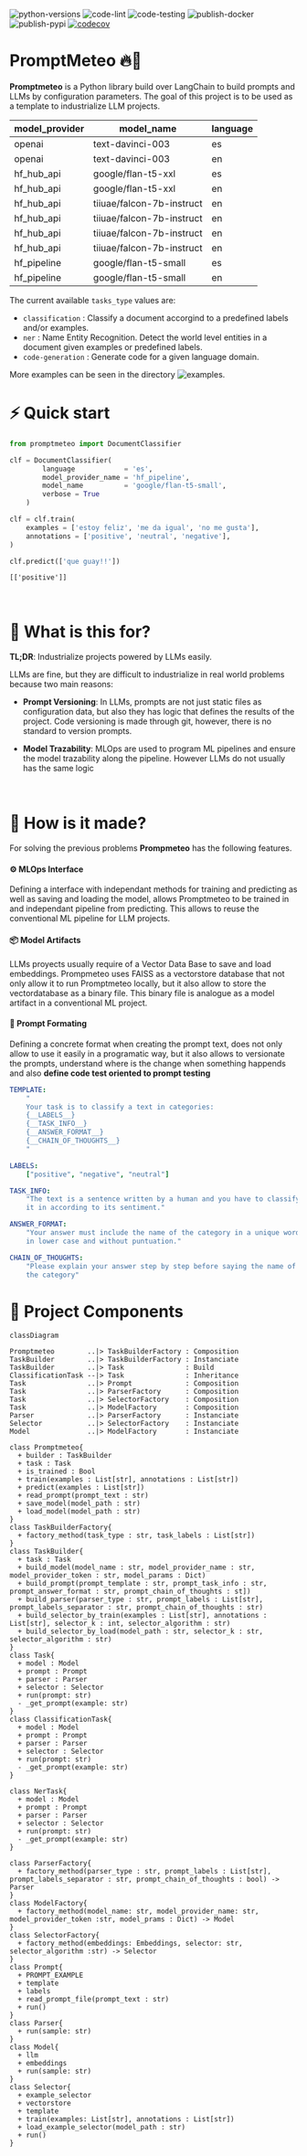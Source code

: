 ![python-versions](https://img.shields.io/badge/python-3.8%20%7C%203.9%20%7C%203.10%20%7C%203.11-blue)
![code-lint](https://github.com/DelgadoPanadero/PromptMeteo/actions/workflows/code_lint.yml/badge.svg)
![code-testing](https://github.com/DelgadoPanadero/PromptMeteo/actions/workflows/code_testing.yml/badge.svg)
![publish-docker](https://github.com/DelgadoPanadero/PromptMeteo/actions/workflows/publish_docker.yml/badge.svg)
![publish-pypi](https://github.com/DelgadoPanadero/PromptMeteo/actions/workflows/publish_package.yml/badge.svg)
[![codecov](https://codecov.io/gh/DelgadoPanadero/PromptMeteo/branch/main/graph/badge.svg?token=KFJS6BGFH8)](https://codecov.io/gh/DelgadoPanadero/PromptMeteo)

# PromptMeteo 🔥🧔

**Promptmeteo** is a Python library build over LangChain to build prompts and LLMs by configuration parameters. The goal of this project is to be used as a template to industrialize LLM projects.


| model_provider |       model_name          | language |   
|      ---       |           ---	         |    ---   |
|     openai     |     text-davinci-003      |    es    |
|     openai     |     text-davinci-003      |    en    |
|   hf_hub_api   |    google/flan-t5-xxl     |    es    |
|   hf_hub_api   |    google/flan-t5-xxl     |    en    |
|   hf_hub_api   | tiiuae/falcon-7b-instruct |    en    |
|   hf_hub_api   | tiiuae/falcon-7b-instruct |    en    |
|   hf_hub_api   | tiiuae/falcon-7b-instruct |    en    |
|   hf_hub_api   | tiiuae/falcon-7b-instruct |    en    |
|  hf_pipeline   |   google/flan-t5-small    |    es    |
|  hf_pipeline   |   google/flan-t5-small    |    en    |


The current available `tasks_type` values are:

 * `classification` : Classify a document accorgind to a predefined labels and/or examples. 
 * `ner` : Name Entity Recognition. Detect the world level entities in a document given examples or predefined labels.
 * `code-generation` : Generate code for a given language domain.


More examples can be seen in the directory ![examples](./examples).


# ⚡ Quick start

```python
from promptmeteo import DocumentClassifier

clf = DocumentClassifier(
        language            = 'es',
        model_provider_name = 'hf_pipeline',
        model_name          = 'google/flan-t5-small',
        verbose = True
    )

clf = clf.train(
    examples = ['estoy feliz', 'me da igual', 'no me gusta'],
    annotations = ['positive', 'neutral', 'negative'],
)

clf.predict(['que guay!!'])
```

```shell
[['positive']]
```

&nbsp;

# 🤔 What is this for?

**TL;DR**: Industrialize projects powered by LLMs easily.

LLMs are fine, but they are difficult to industrialize in real world problems because two main reasons:

 - **Prompt Versioning**: In LLMs, prompts are not just static files as configuration data, but also they has logic that defines the results of the project. Code versioning is made through git, however, there is no standard to version prompts.

- **Model Trazability**: MLOps are used to program ML pipelines and ensure the model trazability along the pipeline. However LLMs do not usually has the same logic

&nbsp;

# 🚀 How is it made?

For solving the previous problems **Prompmeteo** has the following features.

#### ⚙️ MLOps Interface

Defining a interface with independant methods for training and predicting as well as saving and loading the model, allows Promptmeteo to be trained in and independant pipeline from predicting. This allows to reuse the conventional ML pipeline for LLM projects. 

#### 📦 Model Artifacts

LLMs proyects usually require of a Vector Data Base to save and load embeddings. Prompmeteo uses FAISS as a vectorstore database that not only allow it to run Promptmeteo locally, but it also allow to store the vectordatabase as a binary file. This binary file is analogue as a model artifact in a conventional ML project.

#### 📄 Prompt Formating

Defining a concrete format when creating the prompt text, does not only allow to use it easily in a programatic way, but it also allows to versionate the prompts, understand where is the change when something happends and also **define code test oriented to prompt testing**

```yml
TEMPLATE:
    "
    Your task is to classify a text in categories:
    {__LABELS__}
    {__TASK_INFO__}
    {__ANSWER_FORMAT__}
    {__CHAIN_OF_THOUGHTS__}
    "

LABELS:
    ["positive", "negative", "neutral"]

TASK_INFO:
    "The text is a sentence written by a human and you have to classify
    it in according to its sentiment."

ANSWER_FORMAT:
    "Your answer must include the name of the category in a unique word
    in lower case and without puntuation."

CHAIN_OF_THOUGHTS:
    "Please explain your answer step by step before saying the name of
    the category"
```

# 🧩 Project Components

```mermaid
classDiagram

Promptmeteo        ..|> TaskBuilderFactory : Composition
TaskBuilder        ..|> TaskBuilderFactory : Instanciate
TaskBuilder        ..|> Task               : Build
ClassificationTask --|> Task               : Inheritance
Task               ..|> Prompt             : Composition
Task               ..|> ParserFactory      : Composition
Task               ..|> SelectorFactory    : Composition
Task               ..|> ModelFactory       : Composition
Parser             ..|> ParserFactory      : Instanciate
Selector           ..|> SelectorFactory    : Instanciate
Model              ..|> ModelFactory       : Instanciate

class Promptmeteo{
  + builder : TaskBuilder
  + task : Task
  + is_trained : Bool
  + train(examples : List[str], annotations : List[str])
  + predict(examples : List[str])
  + read_prompt(prompt_text : str)
  + save_model(model_path : str)
  + load_model(model_path : str)
}
class TaskBuilderFactory{
  + factory_method(task_type : str, task_labels : List[str])
}
class TaskBuilder{
  + task : Task
  + build_model(model_name : str, model_provider_name : str, model_provider_token : str, model_params : Dict)
  + build_prompt(prompt_template : str, prompt_task_info : str, prompt_answer_format : str, prompt_chain_of_thoughts : st])
  + build_parser(parser_type : str, prompt_labels : List[str], prompt_labels_separator : str, prompt_chain_of_thoughts : str)
  + build_selector_by_train(examples : List[str], annotations : List[str], selector_k : int, selector_algorithm : str)
  + build_selector_by_load(model_path : str, selector_k : str, selector_algorithm : str)
}
class Task{
  + model : Model
  + prompt : Prompt
  + parser : Parser
  + selector : Selector
  + run(prompt: str)
  - _get_prompt(example: str) 
}
class ClassificationTask{
  + model : Model
  + prompt : Prompt
  + parser : Parser
  + selector : Selector
  + run(prompt: str)
  - _get_prompt(example: str) 
}

class NerTask{
  + model : Model
  + prompt : Prompt
  + parser : Parser
  + selector : Selector
  + run(prompt: str)
  - _get_prompt(example: str) 
}

class ParserFactory{
  + factory_method(parser_type : str, prompt_labels : List[str], prompt_labels_separator : str, prompt_chain_of_thoughts : bool) -> Parser
}
class ModelFactory{
  + factory_method(model_name: str, model_provider_name: str, model_provider_token :str, model_prams : Dict) -> Model
}
class SelectorFactory{
  + factory_method(embeddings: Embeddings, selector: str, selector_algorithm :str) -> Selector
}
class Prompt{
  + PROMPT_EXAMPLE
  + template
  + labels
  + read_prompt_file(prompt_text : str)
  + run()
}
class Parser{
  + run(sample: str)
}
class Model{
  + llm
  + embeddings
  + run(sample: str)
}
class Selector{
  + example_selector
  + vectorstore
  + template
  + train(examples: List[str], annotations : List[str])
  + load_example_selector(model_path : str)
  + run()
}
```
